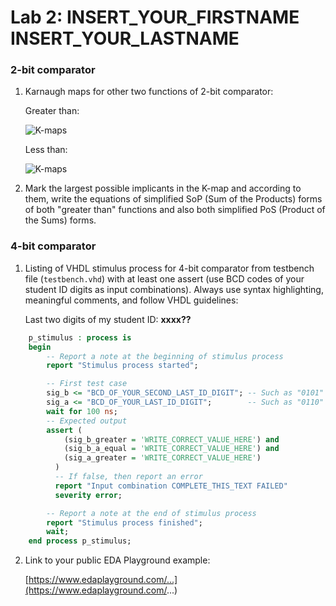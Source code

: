 # Lab 2: INSERT_YOUR_FIRSTNAME INSERT_YOUR_LASTNAME

### 2-bit comparator

1. Karnaugh maps for other two functions of 2-bit comparator:

   Greater than:

   ![K-maps](images/kmap_empty.png)

   Less than:

   ![K-maps](images/kmap_empty.png)

2. Mark the largest possible implicants in the K-map and according to them, write the equations of simplified SoP (Sum of the Products) forms of both "greater than" functions and also both simplified PoS (Product of the Sums) forms.

<!--
   ![Logic functions](images/comparator_min.png)
-->

### 4-bit comparator

1. Listing of VHDL stimulus process for 4-bit comparator from testbench file (`testbench.vhd`) with at least one assert (use BCD codes of your student ID digits as input combinations). Always use syntax highlighting, meaningful comments, and follow VHDL guidelines:

   Last two digits of my student ID: **xxxx??**

```vhdl
    p_stimulus : process is
    begin
        -- Report a note at the beginning of stimulus process
        report "Stimulus process started";

        -- First test case
        sig_b <= "BCD_OF_YOUR_SECOND_LAST_ID_DIGIT"; -- Such as "0101" if ID = xxxx56
        sig_a <= "BCD_OF_YOUR_LAST_ID_DIGIT";        -- Such as "0110" if ID = xxxx56
        wait for 100 ns;
        -- Expected output
        assert (
            (sig_b_greater = 'WRITE_CORRECT_VALUE_HERE') and
            (sig_b_a_equal = 'WRITE_CORRECT_VALUE_HERE') and
            (sig_a_greater = 'WRITE_CORRECT_VALUE_HERE')
          )
          -- If false, then report an error
          report "Input combination COMPLETE_THIS_TEXT FAILED"
          severity error;

        -- Report a note at the end of stimulus process
        report "Stimulus process finished";
        wait;
    end process p_stimulus;
```

2. Link to your public EDA Playground example:

   [https://www.edaplayground.com/...](https://www.edaplayground.com/...)
